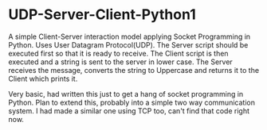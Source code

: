# UDP-Server-Client-Python1
A simple Client-Server interaction model applying Socket Programming in Python. 
Uses User Datagram Protocol(UDP). 
The Server script should be executed first so that it is ready to receive. 
The Client script is then executed and a string is sent to the server in lower case. 
The Server receives the message, converts the string to Uppercase and returns it to the Client which prints it. 

Very basic, had written this just to get a hang of socket programming in Python.
Plan to extend this, probably into a simple two way communication system.
I had made a similar one using TCP too, can't find that code right now.
